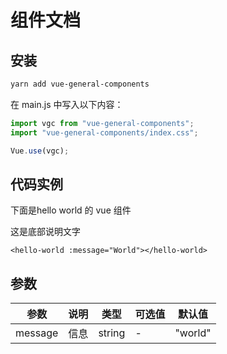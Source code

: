 # 组件文档

## 安装

```bash
yarn add vue-general-components
```

在 main.js 中写入以下内容：

```js
import vgc from "vue-general-components";
import "vue-general-components/index.css";

Vue.use(vgc);
```

## 代码实例

<code-box title="标题" description="这是helloworld的demo简单描述支持`简单md格式`">
  <p>下面是hello world 的 vue 组件</p>
  <hello-world message="World"></hello-world>
  <p>这是底部说明文字</p>
</code-box>

```vue
<hello-world :message="World"></hello-world>
```

## 参数

| 参数    | 说明 | 类型   | 可选值 | 默认值  |
| ------- | ---- | ------ | ------ | ------- |
| message | 信息 | string | -      | "world" |
